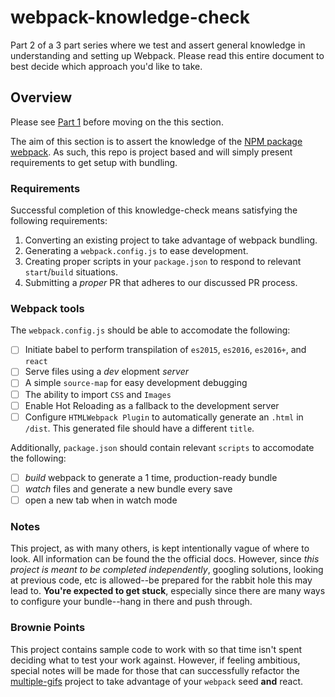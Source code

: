 # webpack-knowledge-check

Part 2 of a 3 part series where we test and assert general knowledge in understanding and setting up Webpack.
Please read this entire document to best decide which approach you'd like to take. 

## Overview

Please see [Part 1](https://github.com/aquent-it-solutions/babelize) before moving on the this section.

The aim of this section is to assert the knowledge of the [NPM package webpack](https://webpack.js.org/). As such, this repo is project based and will simply present requirements to get setup with bundling. 

### Requirements

Successful completion of this knowledge-check means satisfying the following requirements:

1. Converting an existing project to take advantage of webpack bundling.
2. Generating a `webpack.config.js` to ease development.
3. Creating proper scripts in your `package.json` to respond to relevant `start`/`build` situations.
4. Submitting a *proper* PR that adheres to our discussed PR process. 

### Webpack tools

The `webpack.config.js` should be able to accomodate the following:

- [ ] Initiate babel to perform transpilation of `es2015`, `es2016`, `es2016+`, and `react` 
- [ ] Serve files using a _dev_ elopment _server_
- [ ] A simple `source-map` for easy development debugging
- [ ] The ability to import `CSS` and `Images`
- [ ] Enable Hot Reloading as a fallback to the development server
- [ ] Configure `HTMLWebpack Plugin` to automatically generate an `.html` in `/dist`. This generated file should have a different `title`.

Additionally, `package.json` should contain relevant `scripts` to accomodate the following:

- [ ] _build_ webpack to generate a 1 time, production-ready bundle
- [ ] _watch_ files and generate a new bundle every save
- [ ] open a new tab when in watch mode

### Notes

This project, as with many others, is kept intentionally vague of where to look.  All information can be found the the official docs. However, since *this project is meant to be completed independently*, googling solutions, looking at previous code, etc is allowed--be prepared for the rabbit hole this may lead to. **You're expected to get stuck**, especially since there are many ways to configure your bundle--hang in there and push through.

### Brownie Points

This project contains sample code to work with so that time isn't spent deciding what to test your work against.  However, if feeling ambitious, special notes will be made for those that can successfully refactor the [multiple-gifs](https://github.com/aquent-it-solutions/gif-loader/tree/multiple-gifs) project to take advantage of your `webpack` seed **and** react. 
